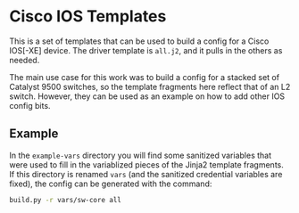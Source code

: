 # Cisco IOS Templates

This is a set of templates that can be used to build a config for a Cisco IOS[-XE] device.  The driver template is `all.j2`, and it
pulls in the others as needed.

The main use case for this work was to build a config for a stacked set of Catalyst 9500 switches, so the template fragments here
reflect that of an L2 switch.  However, they can be used as an example on how to add other IOS config bits.

## Example

In the `example-vars` directory you will find some sanitized variables that were used to fill in the variablized pieces of the Jinja2
template fragments.  If this directory is renamed `vars` (and the sanitized credential variables are fixed), the config can be
generated with the command:

```bash
build.py -r vars/sw-core all
```

